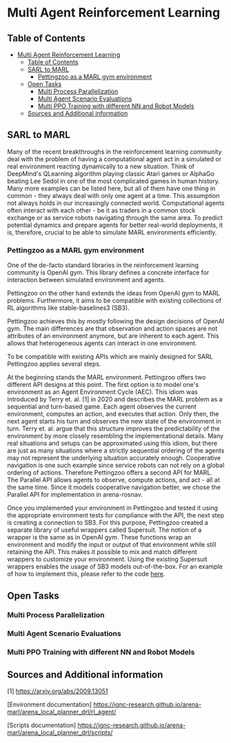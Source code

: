 # Multi Agent Reinforcement Learning

## Table of Contents

- [Multi Agent Reinforcement Learning](#multi-agent-reinforcement-learning)
  - [Table of Contents](#table-of-contents)
  - [SARL to MARL](#sarl-to-marl)
    - [Pettingzoo as a MARL gym environment](#pettingzoo-as-a-marl-gym-environment)
  - [Open Tasks](#open-tasks)
    - [Multi Process Parallelization](#multi-process-parallelization)
    - [Multi Agent Scenario Evaluations](#multi-agent-scenario-evaluations)
    - [Multi PPO Training with different NN and Robot Models](#multi-ppo-training-with-different-nn-and-robot-models)
  - [Sources and Additional information](#sources-and-additional-information)

## SARL to MARL

Many of the recent breakthroughs in the reinforcement learning community deal with the problem of having a computational agent act in a simulated or real environment reacting dynamically to a new situation. Think of DeepMind's QLearning algorithm playing classic Atari games or AlphaGo beating Lee Sedol in one of the most complicated games in human history. Many more examples can be listed here, but all of them have one thing in common - they always deal with only one agent at a time. This assumption not always holds in our increasingly connected world. Computational agents often interact with each other - be it as traders in a common stock exchange or as service robots navigating through the same area. To predict potential dynamics and prepare agents for better real-world deployments, it is, therefore, crucial to be able to simulate MARL environments efficiently.

### Pettingzoo as a MARL gym environment

One of the de-facto standard libraries in the reinforcement learning community is OpenAI gym. This library defines a concrete interface for interaction between simulated environment and agents.

Pettingzoo on the other hand extends the ideas from OpenAI gym to MARL problems. Furthermore, it aims to be compatible with existing collections of RL algorithms like stable-baselines3 (SB3).

Pettingzoo achieves this by mostly following the design decisions of OpenAI gym. The main differences are that observation and action spaces are not attributes of an environment anymore, but are inherent to each agent. This allows that heterogeneous agents can interact in one environment.

To be compatible with existing APIs which are mainly designed for SARL Pettingzoo applies several steps.

At the beginning stands the MARL environment. Pettingzoo offers two different API designs at this point. The first option is to model one's environment as an Agent Environment Cycle (AEC). This idiom was introduced by Terry et. al. [1] in 2020 and describes the MARL problem as a sequential and turn-based game. Each agent observes the current environment, computes an action, and executes that action. Only then, the next agent starts his turn and observes the new state of the environment in turn. Terry et. al. argue that this structure improves the predictability of the environment by more closely resembling the implementational details. Many real situations and setups can be approximated using this idiom, but there are just as many situations where a strictly sequential ordering of the agents may not represent the underlying situation accurately enough. Cooperative navigation is one such example since service robots can not rely on a global ordering of actions. Therefore Pettingzoo offers a second API for MARL. The Parallel API allows agents to observe, compute actions, and act - all at the same time. Since it models cooperative navigation better, we chose the Parallel API for implementation in arena-rosnav.

Once you implemented your environment in Pettingzoo and tested it using the appropriate environment tests for compliance with the API, the next step is creating a connection to SB3. For this purpose, Pettingzoo created a separate library of useful wrappers called Supersuit. The notion of a wrapper is the same as in OpenAI gym. These functions wrap an environment and modify the input or output of that environment while still retaining the API. This makes it possible to mix and match different wrappers to customize your environment. Using the existing Supersuit wrappers enables the usage of SB3 models out-of-the-box. For an example of how to implement this, please refer to the code [here](../arena_navigation/arena_local_planner/learning_based/arena_local_planner_drl/scripts/training/train_marl_agent.py).

###

## Open Tasks

### Multi Process Parallelization

### Multi Agent Scenario Evaluations

### Multi PPO Training with different NN and Robot Models

## Sources and Additional information

[1] https://arxiv.org/abs/2009.13051

[Environment documentation] https://ignc-research.github.io/arena-marl/arena_local_planner_drl/rl_agent/

[Scripts documentation] https://ignc-research.github.io/arena-marl/arena_local_planner_drl/scripts/
